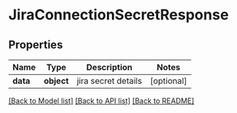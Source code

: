 # JiraConnectionSecretResponse

## Properties
Name | Type | Description | Notes
------------ | ------------- | ------------- | -------------
**data** | **object** | jira secret details | [optional] 

[[Back to Model list]](../README.md#documentation-for-models) [[Back to API list]](../README.md#documentation-for-api-endpoints) [[Back to README]](../README.md)


